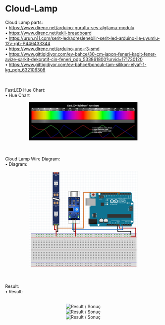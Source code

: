 # Cloud-Lamp
Cloud Lamp parts:
<br>• https://www.direnc.net/arduino-gurultu-ses-algilama-modulu
<br>• https://www.direnc.net/tekli-breadboard
<br>• https://urun.n11.com/serit-led/adreslenebilir-serit-led-arduino-ile-uyumlu-12v-rgb-P446433344
<br>• https://www.direnc.net/arduino-uno-r3-smd
<br>• https://www.gittigidiyor.com/ev-bahce/30-cm-japon-feneri-kagit-fener-avize-sarkit-dekoratif-cin-feneri_pdp_533861800?urvid=171730120
<br>• https://www.gittigidiyor.com/ev-bahce/boncuk-tam-silikon-elyaf-1-kg_pdp_632106308

<br><br>FastLED Hue Chart:
<br>• Hue Chart
<p align="center">
  <img src="img/hue_chart.png" width="350" title="Hue Chart / Renk Tablosu" max-width: 150%; max-height: 150%;>
</p>
<br><br>Cloud Lamp Wire Diagram:
<br>• Diagram:
<p align="center">
  <img src="img/diagram.png" width="350" title="Wire Diagram / Bağlantı Şeması" max-width: 150%; max-height: 150%;>
</p>
<br><br>Result:
<br>• Result:
<p align="center">
  <br><img src="img/result1.png" width="350" title="Result / Sonuç" max-width: 150%; max-height: 150%;>
  <br><img src="img/result2.png" width="350" title="Result / Sonuç" max-width: 150%; max-height: 150%;>
  <br><img src="img/result3.png" width="350" title="Result / Sonuç" max-width: 150%; max-height: 150%;>
</p>
